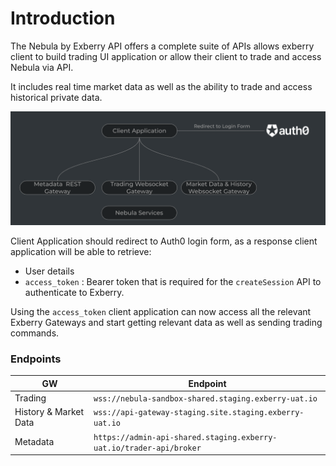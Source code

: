 # Introduction

The Nebula by Exberry API offers a complete suite of APIs allows exberry client to build trading UI application or allow their client to trade and access Nebula via API.

It includes real time market data as well as the ability to trade and access historical private data.

<img src=".gitbook/assets/image (4).png" alt="" data-size="original">

Client Application should redirect to Auth0 login form, as a response client application will be able to retrieve:   &#x20;

* User details&#x20;
* `access_token` : Bearer token that is required for the `createSession` API to authenticate to Exberry.&#x20;

Using the `access_token` client application can now access all the relevant Exberry Gateways and start getting relevant data as well as sending trading commands.  &#x20;

### Endpoints

| GW                    | Endpoint                                                            |
| --------------------- | ------------------------------------------------------------------- |
| Trading               | `wss://nebula-sandbox-shared.staging.exberry-uat.io`                |
| History & Market Data | `wss://api-gateway-staging.site.staging.exberry-uat.io`             |
| Metadata              | `https://admin-api-shared.staging.exberry-uat.io/trader-api/broker` |
